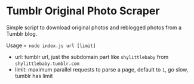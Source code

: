 # Tumblr Original Photo Scraper

Simple script to download original photos and reblogged photos from a Tumblr blog.

Usage
`> node index.js url [limit]`
- url: tumblr url, just the subdomain part like `shylittlebaby` from `shylittlebaby.tumblr.com`
- limit: maximum parallel requests to parse a page, default to `1`, go slow, tumblr has limit
